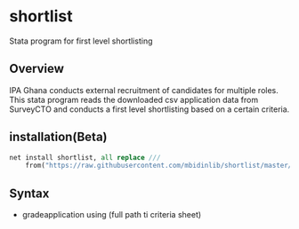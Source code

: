 # shortlist
Stata program for first level shortlisting

## Overview

IPA Ghana conducts external recruitment of candidates for multiple roles. This stata program reads the downloaded csv application data from SurveyCTO and conducts a first level shortlisting based on a certain criteria.


## installation(Beta)

```stata
net install shortlist, all replace ///
	from("https://raw.githubusercontent.com/mbidinlib/shortlist/master/ado")
```

## Syntax

* gradeapplication using (full path ti criteria sheet)



